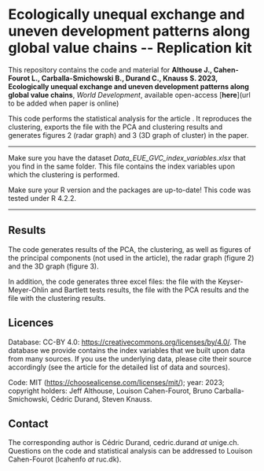 # Ecologically unequal exchange and uneven development patterns along global value chains -- Replication kit

This repository contains the code and material for __Althouse J., Cahen-Fourot L., Carballa-Smichowski B., Durand C., Knauss S. 2023, Ecologically unequal exchange and uneven development patterns along global value chains__, _World Development_, available open-access [__here__](url to be added when paper is online)

This code performs the statistical analysis for the article . It reproduces the clustering, exports the file with the PCA and clustering results and generates figures 2 (radar graph) and 3 (3D graph of cluster) in the paper.

---
Make sure you have the dataset _Data_EUE_GVC_index_variables.xlsx_ that you find in the same folder. This file contains the index variables upon which the clustering is performed.

Make sure your R version and the packages are up-to-date! This code was tested under R 4.2.2.

---

## Results

The code generates results of the PCA, the clustering, as well as figures of the principal components (not used in the article), the radar graph (figure 2) and the 3D graph (figure 3). 

In addition, the code generates three excel files: the file with the Keyser-Meyer-Ohlin and Bartlett tests results, the file with the PCA results and the file with the clustering results.

## Licences

Database: CC-BY 4.0: https://creativecommons.org/licenses/by/4.0/. The database we provide contains the index variables that we built upon data from many sources. If you use the underlying data, please cite their source accordingly (see the article for the detailed list of data and sources).

Code: MIT (https://choosealicense.com/licenses/mit/); year: 2023; copyright holders: Jeff Althouse, Louison Cahen-Fourot, Bruno Carballa-Smichowski, Cédric Durand, Steven Knauss.

## Contact
 
The corresponding author is Cédric Durand, cedric.durand _at_ unige.ch. Questions on the code and statistical analysis can be addressed to Louison Cahen-Fourot (lcahenfo _at_ ruc.dk).
